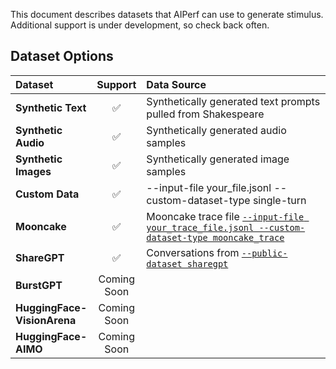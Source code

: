 <!--
SPDX-FileCopyrightText: Copyright (c) 2024-2025 NVIDIA CORPORATION & AFFILIATES. All rights reserved.
SPDX-License-Identifier: Apache-2.0
-->

This document describes datasets that AIPerf can use to generate stimulus. Additional support is under development, so check back often.

## Dataset Options

<table style="width:100%; border-collapse: collapse;">
  <thead>
    <tr>
      <th style="width:15%; text-align: left;">Dataset</th>
      <th style="width:10%; text-align: center;">Support</th>
      <th style="width:65%; text-align: left;">Data Source</th>
    </tr>
  </thead>
  <tbody>
    <tr>
      <td><strong>Synthetic Text</strong></td>
      <td style="text-align: center;">✅</td>
      <td>Synthetically generated text prompts pulled from Shakespeare</td>
    </tr>
    <tr>
      <td><strong>Synthetic Audio</strong></td>
      <td style="text-align: center;">✅</td>
      <td>Synthetically generated audio samples</td>
    </tr>
    <tr>
      <td><strong>Synthetic Images</strong></td>
      <td style="text-align: center;">✅</td>
      <td>Synthetically generated image samples</td>
    </tr>
    <tr>
      <td><strong>Custom Data</strong></td>
      <td style="text-align: center;">✅</td>
      <td>--input-file your_file.jsonl --custom-dataset-type single-turn</td>
    </tr>
    <tr>
    <td><strong>Mooncake</strong></td>
    <td style="text-align: center;">✅</td>
    <td>Mooncake trace file <a href="benchmark_modes/trace_replay.md"><code>--input-file your_trace_file.jsonl --custom-dataset-type mooncake_trace</code></a></td>
    </tr>
    <tr>
      <td><strong>ShareGPT</strong></td>
      <td style="text-align: center;">✅</td>
      <td>Conversations from <a href="https://huggingface.co/datasets/anon8231489123/ShareGPT_Vicuna_unfiltered/resolve/main/ShareGPT_V3_unfiltered_cleaned_split.json"><code>--public-dataset sharegpt</code></td>
    </tr>
    <tr>
      <td><strong>BurstGPT</strong></td>
      <td style="text-align: center;">Coming Soon</td>
      <td></td>
    </tr>
    <tr>
      <td><strong>HuggingFace-VisionArena</strong></td>
      <td style="text-align: center;">Coming Soon</td>
      <td></td>
    </tr>
    <tr>
      <td><strong>HuggingFace-AIMO</strong></td>
      <td style="text-align: center;">Coming Soon</td>
      <td></td>
    </tr>
  </tbody>
</table>

